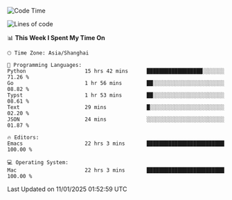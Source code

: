 <!--START_SECTION:waka-->
![Code Time](http://img.shields.io/badge/Code%20Time-2%2C465%20hrs%2051%20mins-blue)

![Lines of code](https://img.shields.io/badge/From%20Hello%20World%20I%27ve%20Written-310.0%20thousand%20lines%20of%20code-blue)

📊 **This Week I Spent My Time On** 

```text
🕑︎ Time Zone: Asia/Shanghai

💬 Programming Languages: 
Python                   15 hrs 42 mins      ██████████████████░░░░░░░   71.26 % 
Go                       1 hr 56 mins        ██░░░░░░░░░░░░░░░░░░░░░░░   08.82 % 
Typst                    1 hr 53 mins        ██░░░░░░░░░░░░░░░░░░░░░░░   08.61 % 
Text                     29 mins             █░░░░░░░░░░░░░░░░░░░░░░░░   02.20 % 
JSON                     24 mins             ░░░░░░░░░░░░░░░░░░░░░░░░░   01.87 % 

🔥 Editors: 
Emacs                    22 hrs 3 mins       █████████████████████████   100.00 % 

💻 Operating System: 
Mac                      22 hrs 3 mins       █████████████████████████   100.00 % 
```


 Last Updated on 11/01/2025 01:52:59 UTC
<!--END_SECTION:waka-->
